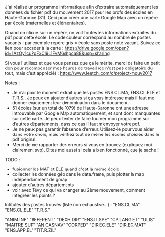 J'ai réalisé un programme informatique afin d'extraire automatiquement les données du fichier pdf du mouvement 2017 pour les profs des écoles en Haute-Garonne (31). Ceci pour créer une carte Google Map avec un repère par école (maternelles et élémentaires).

Quand on clique sur un repère, on voit toutes les informations extraites du pdf pour cette école. Le code couleur correspond au nombre de postes vacants : par exemple repère gris = école sans poste noté vacant. Suivez ce lien pour accéder à la carte : 
https://drive.google.com/open?id=1AzOy1cuPgFxCl9L1FvM6shpca88&usp=sharing

Si vous l'utilisez et que vous pensez que ça le mérite, merci de faire un petit don pour récompenser mes heures de travail (ce n’est pas obligatoire du tout, mais c’est apprécié) : https://www.leetchi.com/c/project-mouv2017

Notes :
- Je n’ai pour le moment extrait que les postes ENS.CL.MA, ENS.CL.ELE et T.R.S.. Je peux en ajouter d’autres si ça vous intéresse mais il faut me donner exactement leur dénomination dans le document.
- 51 écoles (sur un total de 1079) de Haute-Garonne ont une adresse introuvable par Google Map automatiquement, et sont donc manquantes sur cette carte. Je peux tenter de faire tourner mon programme sur d’autres départements, dans ce cas il faut m’envoyer votre pdf.
- Je ne peux pas garantir l’absence d’erreur. Utilisez-le pour vous aider dans votre choix, mais vérifiez tout de même les écoles choisies dans le pdf original. 
- Merci de me rapporter des erreurs si vous en trouvez (expliquez moi clairement svp). Dites moi aussi si cela a bien fonctionné, que je sache !



TODO :
- fusionner les MAT et ELE quand c'est la même école
- collecter les données géo dans le data.frame, puis plotter la map indépendamment de gmap
- ajouter d'autres départements
- voir avec Tévy ce qui va changer au 2ème mouvement, comment intégréer les points ?

Intitulés des postes trouvés (liste non exhaustive...) :
"ENS.CL.MA"
"ENS.CL.ELE"
"T.R.S."

"ANIM.INF"
"REFERENT"
"DECH DIR"
"ENS.IT.SPE"
"CP.LANG.ET"
"ULIS"
"MAITRE SUP"
"AN.CASNAV"
"CORPED"
"DIR.EC.ELE"
"DIR.EC.MAT"
"ENS.APP.EL"
"TIT.R.ZIL"